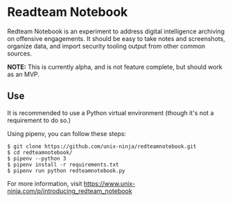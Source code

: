 # Readteam Notebook

Redteam Notebook is an experiment to address digital intelligence archiving on offensive engagements. It should be easy to take notes and screenshots, organize data, and import security tooling output from other common sources.

**NOTE:** This is currently alpha, and is not feature complete, but should work as an MVP.

## Use

It is recommended to use a Python virtual environment (though it's not a requirement to do so.)

Using pipenv, you can follow these steps:

```
$ git clone https://github.com/unix-ninja/redteamnotebook.git
$ cd redteamnotebook/
$ pipenv --python 3
$ pipenv install -r requirements.txt
$ pipenv run python redteamnotebook.py
```

For more information, visit https://www.unix-ninja.com/p/introducing_redteam_notebook
